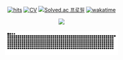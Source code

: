 <div align="center">

  <div align="center">

  [![hits](https://myhits.vercel.app/api/hit/https%3A%2F%2Fgithub.com%2FAssembleCat?color=blue&label=hits&size=small)](https://myhits.vercel.app) 
  [![CV](https://img.shields.io/badge/CV-click%20me!-blue?logo=Read%20the%20Docs&logoColor=white)](https://assemblecat.github.io/resume-nextjs/)
  [![Solved.ac 프로필](http://mazassumnida.wtf/api/mini/generate_badge?boj=cheonshin99)](https://solved.ac/cheonshin99)
  [![wakatime](https://wakatime.com/badge/user/5bbff8ea-b399-473c-ba94-aadf52c3461d.svg)](https://wakatime.com/@5bbff8ea-b399-473c-ba94-aadf52c3461d)

  </div>

![](https://nirzak-streak-stats.vercel.app/?user=assemblecat&theme=transparent&hide_border=false)

<img src="https://raw.githubusercontent.com/assemblecat/assemblecat/output/github-contribution-grid-snake.svg" alt="snake animation" width="60%"/>

</div>

